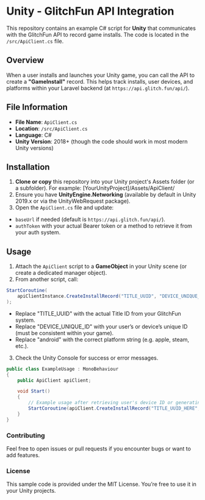 # Unity - GlitchFun API Integration

This repository contains an example C# script for **Unity** that communicates with the GlitchFun API to record game installs. The code is located in the `/src/ApiClient.cs` file.

## Overview

When a user installs and launches your Unity game, you can call the API to create a **"GameInstall"** record. This helps track installs, user devices, and platforms within your Laravel backend (at `https://api.glitch.fun/api/`).

## File Information

- **File Name**: `ApiClient.cs`
- **Location**: `/src/ApiClient.cs`
- **Language**: C#  
- **Unity Version**: 2018+ (though the code should work in most modern Unity versions)

## Installation

1. **Clone or copy** this repository into your Unity project's Assets folder (or a subfolder). For example: [YourUnityProject]/Assets/ApiClient/
2. Ensure you have **UnityEngine.Networking** (available by default in Unity 2019.x or via the UnityWebRequest package).
3. Open the `ApiClient.cs` file and update:
- `baseUrl` if needed (default is `https://api.glitch.fun/api/`).
- `authToken` with your actual Bearer token or a method to retrieve it from your auth system.

## Usage

1. Attach the `ApiClient` script to a **GameObject** in your Unity scene (or create a dedicated manager object).
2. From another script, call:

```csharp
StartCoroutine(
    apiClientInstance.CreateInstallRecord("TITLE_UUID", "DEVICE_UNIQUE_ID", "android")
);
```
- Replace "TITLE_UUID" with the actual Title ID from your GlitchFun system.
- Replace "DEVICE_UNIQUE_ID" with your user’s or device’s unique ID (must be consistent within your game).
- Replace "android" with the correct platform string (e.g. apple, steam, etc.).
3. Check the Unity Console for success or error messages.

```csharp
public class ExampleUsage : MonoBehaviour
{
    public ApiClient apiClient;

    void Start()
    {
        // Example usage after retrieving user's device ID or generating a random ID
        StartCoroutine(apiClient.CreateInstallRecord("TITLE_UUID_HERE", "SomeUniqueDeviceID123", "android"));
    }
}

```

### Contributing
Feel free to open issues or pull requests if you encounter bugs or want to add features.

### License
This sample code is provided under the MIT License. You’re free to use it in your Unity projects.
